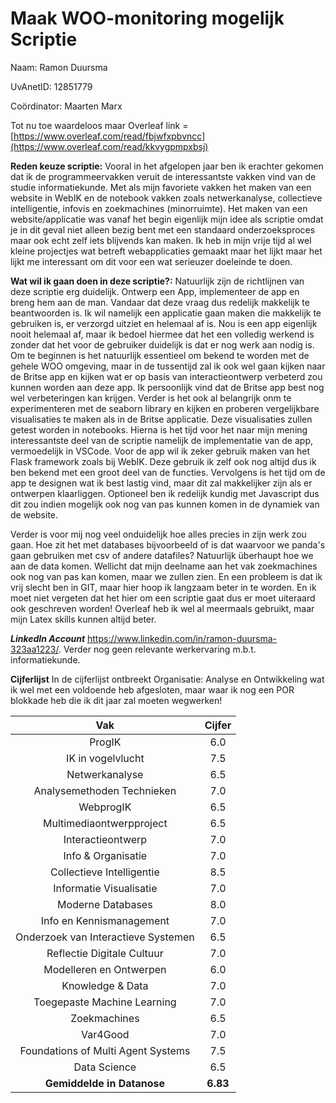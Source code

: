 # Maak WOO-monitoring mogelijk Scriptie

Naam: Ramon Duursma

UvAnetID: 12851779

Coördinator: Maarten Marx

Tot nu toe waardeloos maar Overleaf link = [https://www.overleaf.com/read/fbjwfxpbvncc](https://www.overleaf.com/read/kkvygpmpxbsj)

****Reden keuze scriptie:**** Vooral in het afgelopen jaar ben ik erachter gekomen dat ik de programmeervakken veruit de interessantste vakken vind van de studie informatiekunde. Met als mijn favoriete vakken het maken van een website in WebIK en de notebook vakken zoals netwerkanalyse, collectieve intelligentie, infovis en zoekmachines (minorruimte). Het maken van een website/applicatie was vanaf het begin eigenlijk mijn idee als scriptie omdat je in dit geval niet alleen bezig bent met een standaard onderzoeksproces maar ook echt zelf iets blijvends kan maken. Ik heb in mijn vrije tijd al wel kleine projectjes wat betreft webapplicaties gemaakt maar het lijkt maar het lijkt me interessant om dit voor een wat serieuzer doeleinde te doen. 

**Wat wil ik gaan doen in deze scriptie?:** Natuurlijk zijn de richtlijnen van deze scriptie erg duidelijk. Ontwerp een App, implementeer de app en breng hem aan de man. Vandaar dat deze vraag dus redelijk makkelijk te beantwoorden is. Ik wil namelijk een applicatie gaan maken die makkelijk te gebruiken is, er verzorgd uitziet en helemaal af is. Nou is een app eigenlijk nooit helemaal af, maar ik bedoel hiermee dat het een volledig werkend is zonder dat het voor de gebruiker duidelijk is dat er nog werk aan nodig is. Om te beginnen is het natuurlijk essentieel om bekend te worden met de gehele WOO omgeving, maar in de tussentijd zal ik ook wel gaan kijken naar de Britse app en kijken wat er op basis van interactieontwerp verbeterd zou kunnen worden aan deze app. Ik persoonlijk vind dat de Britse app best nog wel verbeteringen kan krijgen. Verder is het ook al belangrijk onm te experimenteren met de seaborn library en kijken en proberen vergelijkbare visualisaties te maken als in de Britse applicatie. Deze visualisaties zullen getest worden in notebooks.
  Hierna is het tijd voor het naar mijn mening interessantste deel van de scriptie namelijk de implementatie van de app, vermoedelijk in VSCode. Voor de app wil ik zeker gebruik maken van het Flask framework zoals bij WebIK. Deze gebruik ik zelf ook nog altijd dus ik ben bekend met een groot deel van de functies. Vervolgens is het tijd om de app te designen wat ik best lastig vind, maar dit zal makkelijker zijn als er ontwerpen klaarliggen. Optioneel ben ik redelijk kundig met Javascript dus dit zou indien mogelijk ook nog van pas kunnen komen in de dynamiek van de website. 

Verder is voor mij nog veel onduidelijk hoe alles precies in zijn werk zou gaan. Hoe zit het met databases bijvoorbeeld of is dat waarvoor we panda's gaan gebruiken met csv of andere datafiles? Natuurlijk überhaupt hoe we aan de data komen. Wellicht dat mijn deelname aan het vak zoekmachines ook nog van pas kan komen, maar we zullen zien. En een probleem is dat ik vrij slecht ben in GIT, maar hier hoop ik langzaam beter in te worden. En ik moet niet vergeten dat het hier om een scriptie gaat dus er moet uiteraard ook geschreven worden! Overleaf heb ik wel al meermaals gebruikt, maar mijn Latex skills kunnen altijd beter.

***LinkedIn Account*** https://www.linkedin.com/in/ramon-duursma-323aa1223/. Verder nog geen relevante werkervaring m.b.t. informatiekunde.

**Cijferlijst**
In de cijferlijst ontbreekt Organisatie: Analyse en Ontwikkeling wat ik wel met een voldoende heb afgesloten, maar waar ik nog een POR blokkade heb die ik dit jaar 
zal moeten wegwerken!

| Vak | Cijfer |
| :---: | :---: |
| ProgIK | 6.0 |
| IK in vogelvlucht | 7.5 |
| Netwerkanalyse | 6.5 |
| Analysemethoden Technieken | 7.0 |
| WebprogIK | 6.5 |
| Multimediaontwerpproject | 6.5 |
| Interactieontwerp | 7.0 |
| Info & Organisatie | 7.0 |
| Collectieve Intelligentie | 8.5 |
| Informatie Visualisatie | 7.0 |
| Moderne Databases | 8.0 |
| Info en Kennismanagement | 7.0 |
| Onderzoek van Interactieve Systemen | 6.5 |
| Reflectie Digitale Cultuur | 7.0 |
| Modelleren en Ontwerpen | 6.0 |
| Knowledge & Data | 7.0 |
| Toegepaste Machine Learning | 7.0 |
| Zoekmachines | 6.5 |
| Var4Good | 7.0 |
| Foundations of Multi Agent Systems | 7.5 |
| Data Science | 6.5 |
| **Gemiddelde in Datanose** | **6.83** |
